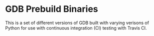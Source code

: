 # GDB Prebuild Binaries

This is a set of different versions of GDB built with varying verisons of Python for use with continuous integration (CI) testing with Travis CI.


